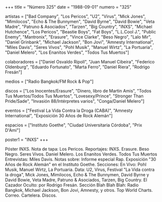 +++
title = "Número 325"
date = "1988-09-01"
numero = "325"

artistas = ["Bad Company", "Los Pericos", "U2", "Virus", "Mick Jones", "Mimilocos", "Echo & The Bunnymen", "David Byrne", "David Bowie", "Veta Madre", "Patruno & Asociados", "Tarzen", "Big Country", "INXS", "Michael Hutchence", "Los Pericos", "Beastie Boys", "Fat Boys", "L.L.Cool J.", "Public Enemy", "Mantronix", "Erasure", "Vince Clarke", "Beso Negro", "Lalo Mir", "Daniel Grinbank", "Michael Jackson", "Bon Jovi", "Amnesty International", "Miles Davis", "Seres Vivos", "Pohl Musik", "Manuel Wirtz", "La Portuaria", "Daniel Melero", "Los Enanitos Verdes", "Todos Tus Muertos"]

colaboradores = ["Daniel Osvaldo Ripoll", "Juan Manuel Cibeira", "Federico Oldenburg", "Eduardo Fortunato", "Marta Ferro", "Daniel Riera", "Rodrigo Fresán"]

medios = ["Radio Bangkok/FM Rock & Pop"]

discos = ["Los Inocentes/Erasure", "Dinero, libro de Martin Amis", "Todos Tus Muertos/Todos Tus Muertos", "Lovesexy/Prince", "Stronger Than Pride/Sade", "Invasión 88/Intérpretes varios", "Conga/Daniel Melero"]

eventos = ["Festival La Vida Contra la Droga (CABA)", "Amnesty International", "Exposición 30 Años de Rock Alemán"]

espacios = ["Instituto Goethe", "Ciudad Universitaria Córdoba", "Prix D'Ami"]

poster1 = "INXS"
+++

Póster INXS. 
Nota de tapa: Los Pericos. 
Reportajes:
INXS. Erasure. Beso Negro. Seres Vivos. Daniel Melero. Los Enanitos Verdes. Todos Tus Muertos
Entrevistas:
Miles Davis. 
Notas sobre:
Informe especial Rap.
Exposición "30 Años de Rock Alemán" en el Instituto Goethe.
Secciones:
En Vivo: Pohl Musik, Manuel Wirtz, La Portuaria.
Data: U2, Virus, Festival "La Vida contra la droga", Mick Jones, Mimilocos, Echo & The Bunnymen, David Byrne y David Bowie, Veta Madre, Patruno & Asociados, Tarzen, Big Country. 
El Cazador Oculto: por Rodrigo Fresán.
Sección Blah Blah Blah: Radio Bangkok, Michael Jackson, Bon Jovi, Amnesty, y otros.
Top World Charts. Correo. Cartelera. Discos.

